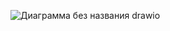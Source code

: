 ![Диаграмма без названия drawio](https://github.com/V-2-Ballistic-rocket/edu_symf/assets/91071360/4c1d9a55-dfee-4f2e-959e-c734d3e2d143)

